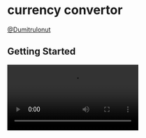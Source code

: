 # currency convertor

[@DumitruIonut](https://github.com/DumitruIonut)

## Getting Started

![](https://user-images.githubusercontent.com/94018683/141020047-cf8755cd-75d3-46ab-ac8f-a8de5c9adfa0.mp4)
